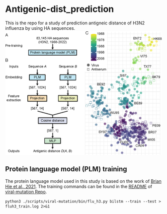 # Antigenic-dist_prediction
This is the repo for a study of prediction antigneic distance of H3N2 influenza by using HA sequences.
![alt text](https://github.com/patience111/Antigenic-dist_prediction/blob/main/pics/image-abstract.png)</br>

Protein language model (PLM) training
------------
The protein language model used in this study is based on the work of [Brian Hie et al., 2021](https://www.science.org/doi/10.1126/science.abd7331). The training commands can be found in the [README](https://github.com/brianhie/viral-mutation/blob/master/README.md) of [viral-mutation Repo](https://github.com/brianhie/viral-mutation/tree/master). 

``` 
python3 ./scripts/viral-mutation/bin/flu_h3.py bilstm --train --test > fluh3_train.log 2>&1
``` 
